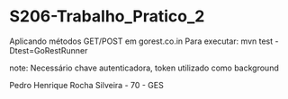 # S206-Trabalho_Pratico_2
Aplicando métodos GET/POST em gorest.co.in
Para executar: mvn test -Dtest=GoRestRunner

note: Necessário chave autenticadora, token utilizado como background

Pedro Henrique Rocha Silveira - 70 - GES
